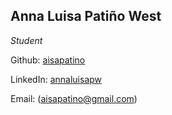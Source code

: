 ## Anna Luisa Patiño West
_Student_

Github: [aisapatino](https://github.com/aisapatino)

LinkedIn: [annaluisapw](www.linkedin.com/in/annaluisapw/)

Email: (aisapatino@gmail.com)

